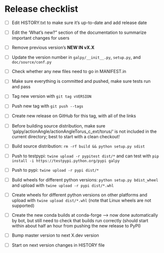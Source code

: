 # Release checklist

- [ ] Edit HISTORY.txt to make sure it’s up-to-date and add release date

- [ ] Edit the ‘What’s new?” section of the documentation to summarize important changes for users

- [ ] Remove previous version’s **NEW IN vX.X**

- [ ] Update the version number in ``galpy/__init__.py``, ``setup.py``, and ``doc/source/conf.py``

- [ ] Check whether any new files need to go in MANIFEST.in

- [ ] Make sure everything is committed and pushed, make sure tests run and pass

- [ ] Tag new version with ``git tag vVERSION``

- [ ] Push new tag with ``git push --tags``

- [ ] Create new release on GitHub for this tag, with all of the links

- [ ] Before building source distribution, make sure ‘galpy/actionAngle/actionAngleTorus_c_ext/torus/‘ is not included in the current directory; best to start with a clean checkout!

- [ ] Build source distribution: ``rm -rf build && python setup.py sdist``

- [ ] Push to testpypi: ``twine upload -r pypitest dist/*`` and can test with ``pip install -i https://testpypi.python.org/pypi galpy``

- [ ] Push to pypi: ``twine upload -r pypi dist/*``

- [ ] Build wheels for different python versions: ``python setup.py bdist_wheel`` and upload with ``twine upload -r pypi dist/*.whl``

- [ ] Create wheels for different python versions on other platforms and upload with ``twine upload dist/*.whl`` (note that Linux wheels are not supported)

- [ ] Create the new conda builds at conda-forge —> now done automatically by bot, but still need to check that builds run correctly (should start within about half an hour from pushing the new release to PyPI)

- [ ] Bump master version to next X.dev version

- [ ] Start on next version changes in HISTORY file
